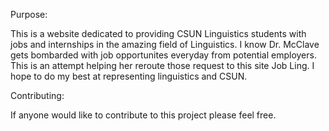 Purpose:

This is a website dedicated to providing CSUN Linguistics students with jobs and internships in the amazing field of Linguistics. I know Dr. McClave gets bombarded with job opportunites everyday from potential employers. This is an attempt helping her reroute those request to this site Job Ling. I hope to do my best at representing linguistics and CSUN. 

Contributing:

If anyone would like to contribute to this project please feel free. 


